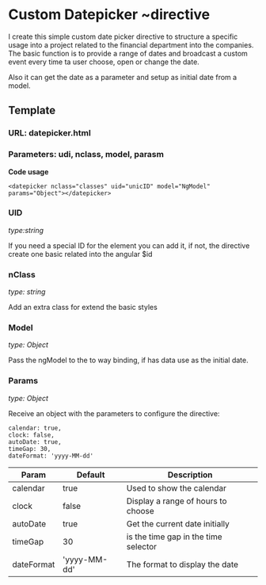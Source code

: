 # Custom Datepicker ~directive

I create this simple custom date picker directive to structure a specific usage into a project related to the financial department into the companies. The basic function is to provide a range of dates and broadcast a custom event every time ta user choose, open or change the date.

Also it can get the date as a parameter and setup as initial date from a model.

## Template
### URL: datepicker.html
### Parameters: udi, nclass, model, parasm

**Code usage**

	<datepicker nclass="classes" uid="unicID" model="NgModel" params="Object"></datepicker>

### UID

*type:string* 

If you need a special ID for the element you can add it, if not, the directive create one basic related into the angular $id 


### nClass

*type: string*

Add an extra class for extend the basic styles

### Model

*type: Object*

Pass the ngModel to the to way binding, if has data use as the initial date.

### Params

*type: Object*

Receive an object with the parameters to configure the directive:

 	calendar: true,
	clock: false,
	autoDate: true,
	timeGap: 30,
	dateFormat: 'yyyy-MM-dd'

| Param | Default | Description |
|-------|---------|------------|
| calendar | true | Used to show the calendar |
| clock | false | Display a range of hours to choose |
| autoDate  | true | Get the current date initially |
| timeGap | 30 | is the time gap in the time selector |
| dateFormat | 'yyyy-MM-dd' | The format to display the date |

